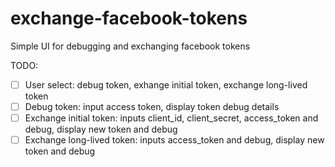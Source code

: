# exchange-facebook-tokens

Simple UI for debugging and exchanging facebook tokens

TODO:

- [ ] User select: debug token, exhange initial token, exchange long-lived token
- [ ] Debug token: input access token, display token debug details
- [ ] Exchange initial token: inputs client_id, client_secret, access_token and debug, display new token and debug
- [ ] Exchange long-lived token: inputs access_token and debug, display new token and debug
